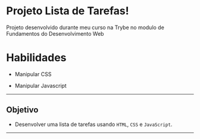 # Projeto Lista de Tarefas!
Projeto desenvolvido durante meu curso na Trybe no modulo de Fundamentos do Desenvolvimento Web

# Habilidades

- Manipular CSS

- Manipular Javascript

--- 

## Objetivo

- Desenvolver uma lista de tarefas usando `HTML`, `CSS` e `JavaScript`.

---

